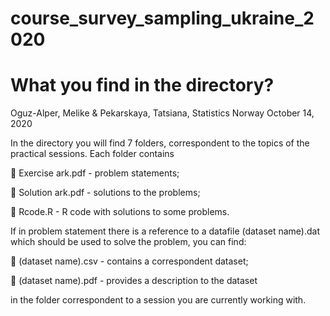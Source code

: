 # course_survey_sampling_ukraine_2020

# What you find in the directory?
Oguz-Alper, Melike & Pekarskaya, Tatsiana, Statistics Norway
October 14, 2020


In the directory you will find 7 folders, correspondent to the topics of the practical sessions.
Each folder contains

 Exercise ark.pdf - problem statements;

 Solution ark.pdf - solutions to the problems;

 Rcode.R - R code with solutions to some problems.

If in problem statement there is a reference to a datafile (dataset name).dat which should be used to
solve the problem, you can find:

 (dataset name).csv - contains a correspondent dataset;

 (dataset name).pdf - provides a description to the dataset

in the folder correspondent to a session you are currently working with.
